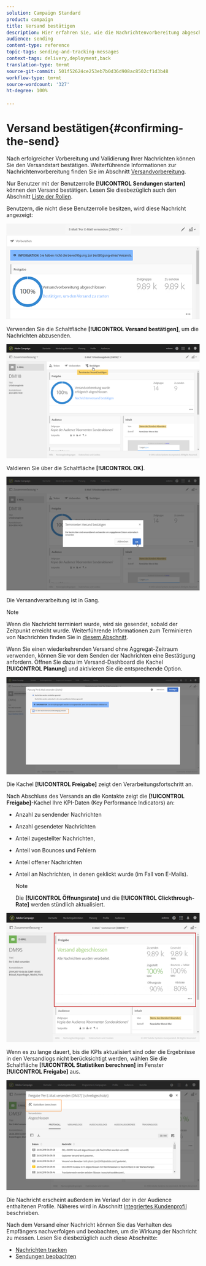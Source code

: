 ```yaml
---
solution: Campaign Standard
product: campaign
title: Versand bestätigen
description: Hier erfahren Sie, wie die Nachrichtenvorbereitung abgeschlossen wird.
audience: sending
content-type: reference
topic-tags: sending-and-tracking-messages
context-tags: delivery,deployment,back
translation-type: tm+mt
source-git-commit: 501f52624ce253eb7b0d36d908ac8502cf1d3b48
workflow-type: tm+mt
source-wordcount: '327'
ht-degree: 100%

---
```



# Versand bestätigen{#confirming-the-send}

Nach erfolgreicher Vorbereitung und Validierung Ihrer Nachrichten können Sie den Versandstart bestätigen. Weiterführende Informationen zur Nachrichtenvorbereitung finden Sie im Abschnitt [Versandvorbereitung](../../sending/using/preparing-the-send.md).

Nur Benutzer mit der Benutzerrolle **[!UICONTROL Sendungen starten]** können den Versand bestätigen. Lesen Sie diesbezüglich auch den Abschnitt [Liste der Rollen](../../administration/using/list-of-roles.md).

Benutzern, die nicht diese Benutzerrolle besitzen, wird diese Nachricht angezeigt:

![](assets/confirm_delivery_2.png)

Verwenden Sie die Schaltfläche **[!UICONTROL Versand bestätigen]**, um die Nachrichten abzusenden.

![](assets/confirm_delivery.png)

Valdieren Sie über die Schaltfläche **[!UICONTROL OK]**.

![](assets/confirm_delivery1.png)

Die Versandverarbeitung ist in Gang.

>[!NOTE]
>
>Wenn die Nachricht terminiert wurde, wird sie gesendet, sobald der Zeitpunkt erreicht wurde. Weiterführende Informationen zum Terminieren von Nachrichten finden Sie in [diesem Abschnitt](../../sending/using/about-scheduling-messages.md).

Wenn Sie einen wiederkehrenden Versand ohne Aggregat-Zeitraum verwenden, können Sie vor dem Senden der Nachrichten eine Bestätigung anfordern. Öffnen Sie dazu im Versand-Dashboard die Kachel **[!UICONTROL Planung]** und aktivieren Sie die entsprechende Option.

![](assets/confirmation_recurring_deliveries.png)

Die Kachel **[!UICONTROL Freigabe]** zeigt den Verarbeitungsfortschritt an.

Nach Abschluss des Versands an die Kontakte zeigt die **[!UICONTROL Freigabe]**-Kachel Ihre KPI-Daten (Key Performance Indicators) an:

* Anzahl zu sendender Nachrichten
* Anzahl gesendeter Nachrichten
* Anteil zugestellter Nachrichten,
* Anteil von Bounces und Fehlern
* Anteil offener Nachrichten
* Anteil an Nachrichten, in denen geklickt wurde (im Fall von E-Mails).

   >[!NOTE]
   >
   >Die **[!UICONTROL Öffnungsrate]** und die **[!UICONTROL Clickthrough-Rate]** werden stündlich aktualisiert.

![](assets/sending_delivery.png)

Wenn es zu lange dauert, bis die KPIs aktualisiert sind oder die Ergebnisse in den Versandlogs nicht berücksichtigt werden, wählen Sie die Schaltfläche **[!UICONTROL Statistiken berechnen]** im Fenster **[!UICONTROL Freigabe]** aus.

![](assets/sending_delivery7.png)

Die Nachricht erscheint außerdem im Verlauf der in der Audience enthaltenen Profile. Näheres wird in Abschnitt [Integriertes Kundenprofil](../../audiences/using/integrated-customer-profile.md) beschrieben.

Nach dem Versand einer Nachricht können Sie das Verhalten des Empfängers nachverfolgen und beobachten, um die Wirkung der Nachricht zu messen. Lesen Sie diesbezüglich auch diese Abschnitte:

* [Nachrichten tracken](../../sending/using/tracking-messages.md)
* [Sendungen beobachten](../../sending/using/monitoring-a-delivery.md)

